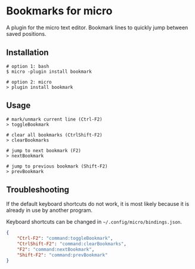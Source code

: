 # Bookmarks for micro

A plugin for the micro text editor. Bookmark lines to quickly jump between saved positions.

## Installation

```
# option 1: bash
$ micro -plugin install bookmark

# option 2: micro
> plugin install bookmark
```

## Usage

```
# mark/unmark current line (Ctrl-F2)
> toggleBookmark

# clear all bookmarks (CtrlShift-F2)
> clearBookmarks

# jump to next bookmark (F2)
> nextBookmark

# jump to previous bookmark (Shift-F2)
> prevBookmark
```

## Troubleshooting

If the default keyboard shortcuts do not work, it is most likely because it is already in use by another program.

Keyboard shortcuts can be changed in `~/.config/micro/bindings.json`.

```json
{
    "Ctrl-F2": "command:toggleBookmark",
    "CtrlShift-F2": "command:clearBookmarks",
    "F2": "command:nextBookmark",
    "Shift-F2": "command:prevBookmark"
}
```
